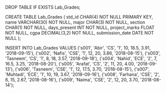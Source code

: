DROP TABLE IF EXISTS Lab_Grades;


CREATE TABLE Lab_Grades (
  std_id CHAR(4) NOT NULL PRIMARY KEY,
  name VARCHAR(30) NOT NULL,
  major CHAR(3) NOT NULL,
  section CHAR(1) NOT NULL,
  days_present INT NOT NULL,
  project_marks FLOAT NOT NULL,
  cgpa DECIMAL(3,2) NOT NULL, 
  submission_date DATE NOT NULL
);


INSERT INTO Lab_Grades VALUES
('s001', 'Abir', 'CS', '1', 10, 18.5, 3.91, '2018-09-15'),
('s002', 'Nafis', 'CSE', '1', 12, 20, 3.86, '2018-08-15'),
('s003', 'Tasneem', 'CS', '1', 8, 18, 3.57, '2018-09-18'),
('s004', 'Nahid', 'ECE', '2', 7, 16.5, 3.25, '2018-08-20'),
('s005', 'Arafat', 'CS', '2', 11, 20, 4.00, '2018-09-13'),
('s006', 'Tasneem', 'CSE', '1', 12, 17.5, 3.70, '2018-08-15'),
('s007', 'Muhtadi', 'ECE', '1', 10, 19, 3.67, '2018-09-16'),
('s008', 'Farhana', 'CSE', '2', 6, 15, 2.67, '2018-08-16'),
('s009', 'Naima', 'CSE', '2', 12, 20, 3.70, '2018-08-14');
